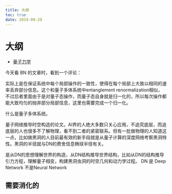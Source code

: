 ```yaml
---
title: 大纲
toc: true
date: 2019-09-29
---
```

# 大纲


- [量子力学](https://zh.wikipedia.org/wiki/%E9%87%8F%E5%AD%90%E5%8A%9B%E5%AD%A6)


今天看 BN 的文章时，看到一个评论：

实际上是在保证系统中每个局部操作的一致性，使得在每个局部上大致以相同的速率丢弃部分信息。这个和量子多体系统中entanglement renormalization相似，不过后者里面由于是对量子态操作，而量子态自身就是归一化的，所以每次操作都能大致均匀的抛弃部分局部信息，这里也需要完成一个归一化。

什么是量子多体系统。



量子网络推导时空构造的论文。AI界的人绝大多数只关心应用，不追究底层，而追底层的人也很多不了解物理，看不到二者的紧密联系。但有一批做物理的人知道这一点，比如做黑洞的人目前最有效的新手段就是从量子计算的深度网络考察黑洞特性。黑洞的半径就与DN的费舍信息椭球半径有关。

是从DN的思想理解世界的构造，从DN结构推导世界结构，比如从DN的结构推导引力方程，理解量子相变，构建黑洞虫洞的时空几何和动力学过程。 DN 是 Deep Network 不是Neural Network

## 需要消化的

